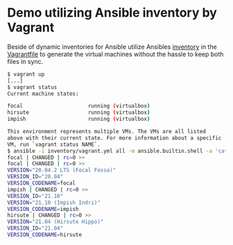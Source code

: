 # Demo utilizing Ansible inventory by Vagrant

Beside of dynamic inventories for Ansible utilize Ansibles [inventory](inventory/vagrant.yml) in the [Vagrantfile](Vagrantfile) to generate the virtual machines without the hassle to keep both files in sync.

```bash
$ vagrant up
[...]
$ vagrant status
Current machine states:

focal                     running (virtualbox)
hirsute                   running (virtualbox)
impish                    running (virtualbox)

This environment represents multiple VMs. The VMs are all listed
above with their current state. For more information about a specific
VM, run `vagrant status NAME`.
$ ansible -i inventory/vagrant.yml all -m ansible.builtin.shell -a 'cat /etc/os-release | grep ^VERSION'
focal | CHANGED | rc=0 >>
focal | CHANGED | rc=0 >>
VERSION="20.04.2 LTS (Focal Fossa)"
VERSION_ID="20.04"
VERSION_CODENAME=focal
impish | CHANGED | rc=0 >>
VERSION_ID="21.10"
VERSION="21.10 (Impish Indri)"
VERSION_CODENAME=impish
hirsute | CHANGED | rc=0 >>
VERSION="21.04 (Hirsute Hippo)"
VERSION_ID="21.04"
VERSION_CODENAME=hirsute
```